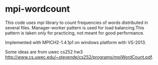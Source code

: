 # mpi-wordcount
This code uses mpi library to count frequencies of words distributed in several files.
Manager-worker pattern is used for load balancing.This pattern is taken only for practicing, 
not meant for good performance.

Implemented with MPICH2-1.4.1p1 on windows platform with VS-2013.

Some ideas are from uwec cs252 hw3 http://www.cs.uwec.edu/~stevende/cs252/programs/mpiWordCount.pdf. 
